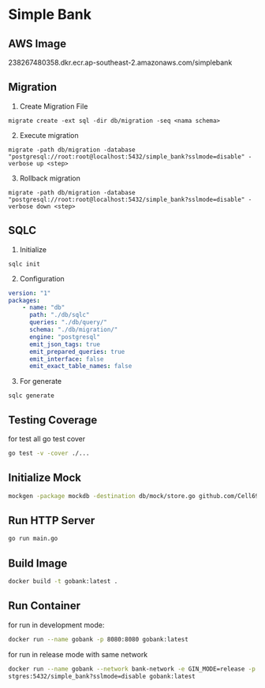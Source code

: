 # Simple Bank 

## AWS Image 
238267480358.dkr.ecr.ap-southeast-2.amazonaws.com/simplebank

## Migration

1. Create Migration File
```shell
migrate create -ext sql -dir db/migration -seq <nama schema>
```
2. Execute migration
```shell
migrate -path db/migration -database "postgresql://root:root@localhost:5432/simple_bank?sslmode=disable" -verbose up <step>
```
3. Rollback migration
```shell
migrate -path db/migration -database "postgresql://root:root@localhost:5432/simple_bank?sslmode=disable" -verbose down <step>
```

## SQLC
1. Initialize
```shell
sqlc init
```

2. Configuration 
```yaml
version: "1"
packages:
    - name: "db"
      path: "./db/sqlc"
      queries: "./db/query/"
      schema: "./db/migration/"
      engine: "postgresql"
      emit_json_tags: true
      emit_prepared_queries: true
      emit_interface: false
      emit_exact_table_names: false
```
3. For generate
```shell
sqlc generate
```

## Testing Coverage
for test all go test cover
```sh
go test -v -cover ./...
```

## Initialize Mock
```sh
mockgen -package mockdb -destination db/mock/store.go github.com/Cell6969/go_bank/db/sqlc Store
```
## Run HTTP Server
```sh
go run main.go
```

## Build Image
```sh
docker build -t gobank:latest .
```

## Run Container
for run in development mode:
```sh
docker run --name gobank -p 8080:8080 gobank:latest
```

for run in release mode with same network
```sh
docker run --name gobank --network bank-network -e GIN_MODE=release -p 8080:8080 -e DB_SOURCE=postgres://root:root@po
stgres:5432/simple_bank?sslmode=disable gobank:latest
```

